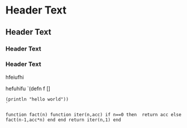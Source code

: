 # Header Text #

## Header Text ##
### Header Text ###
### Header Text ###

hfeiufhi

hefuhifu
`(defn f []
    
    (println "hello world"))
    `

`function fact(n)
    function iter(n,acc)
        if n==0 then 
            return acc
        else fact(n-1,acc*n) end
    end
    return iter(n,1)
end`
